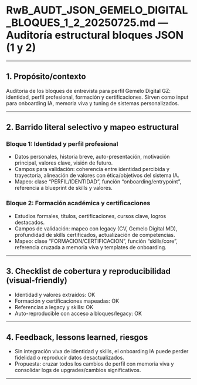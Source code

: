 # RwB_AUDT_JSON_GEMELO_DIGITAL_BLOQUES_1_2_20250725.md — Auditoría estructural bloques JSON (1 y 2)

---

## 1. Propósito/contexto
Auditoría de los bloques de entrevista para perfil Gemelo Digital GZ: identidad, perfil profesional, formación y certificaciones. Sirven como input para onboarding IA, memoria viva y tuning de sistemas personalizados.

---

## 2. Barrido literal selectivo y mapeo estructural
### Bloque 1: Identidad y perfil profesional
- Datos personales, historia breve, auto-presentación, motivación principal, valores clave, visión de futuro.
- Campos para validación: coherencia entre identidad percibida y trayectoria, alineación de valores con ética/objetivos del sistema IA.
- Mapeo: clase “PERFIL/IDENTIDAD”, función “onboarding/entrypoint”, referencia a blueprint de skills y valores.

### Bloque 2: Formación académica y certificaciones
- Estudios formales, títulos, certificaciones, cursos clave, logros destacados.
- Campos de validación: mapeo con legacy (CV, Gemelo Digital MD), profundidad de skills certificados, actualización de competencias.
- Mapeo: clase “FORMACION/CERTIFICACION”, función “skills/core”, referencia cruzada a memoria viva y templates de onboarding.

---

## 3. Checklist de cobertura y reproducibilidad (visual-friendly)
- Identidad y valores extraídos: OK
- Formación y certificaciones mapeadas: OK
- Referencias a legacy y skills: OK
- Auto-reproducible con acceso a bloques/legacy: OK

---

## 4. Feedback, lessons learned, riesgos
- Sin integración viva de identidad y skills, el onboarding IA puede perder fidelidad o reproducir datos desactualizados.
- Propuesta: cruzar todos los cambios de perfil con memoria viva y consolidar logs de upgrades/cambios significativos.

---

